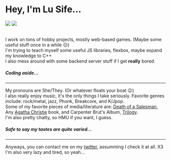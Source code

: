 # Hey, I'm Lu Sife...

<div>
  <a href="https://twitter.com/Lu_Sife_"><img src="https://img.shields.io/badge/-Twitter-blue"></a>
  <a href="https://www.buymeacoffee.com/lusife"><img src="https://img.shields.io/badge/-Donation-yellow"></a>
</div>
<br>

I work on tons of hobby projects, mostly web-based games. (Maybe some useful stuff once in a while 😐)<br>
I'm trying to teach myself some useful JS libraries, flexbox, maybe expand my knowledge to C++<br>
I also mess around with some backend server stuff if I get __really__ bored.<br>

##### Coding aside...

---

My pronouns are She/They. (Or whatever floats your boat 😉)<br>
I also really enjoy music, it's the only things I take seriously. Favorite genres include: rock/metal, jazz, Phonk, Breakcore, and K/Jpop.<br>
Some of my favorite pieces of media/literature are: [Death of a Salesman](https://en.wikipedia.org/wiki/Death_of_a_Salesman), Any [Agatha Christie](https://en.wikipedia.org/wiki/Agatha_Christie) book, and Carpenter Brut's Album, [Trilogy](https://open.spotify.com/album/5iPLQmPK5f0r69TPJcfAt2?si=0zdPwieUQMO2TqzYge1wFQ).<br>
I'm also pretty chatty, so HMU if you want, I guess.<br>
##### Safe to say my tastes are quite varied...

---

Anyways, you can contact me on my [twitter](https://twitter.com/Lu_Sife_), assumming I check it at all. X3<br>
I'm also very lazy and tired, so yeah...
